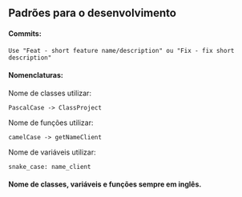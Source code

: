 ## Padrões para o desenvolvimento
#### Commits:
	Use "Feat - short feature name/description" ou "Fix - fix short description"
#### Nomenclaturas:
 Nome de classes utilizar:
			
	PascalCase -> ClassProject
Nome de funções utilizar:
		
	camelCase -> getNameClient
 
Nome de variáveis utilizar: 
	
	snake_case: name_client 
	
#### Nome de classes, variáveis e funções sempre em inglês.
